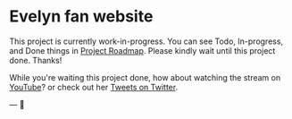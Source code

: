 # Evelyn fan website

This project is currently work-in-progress. You can see Todo, In-progress, and Done things in [Project Roadmap](https://github.com/gifaldyazkaa/evelyn/projects/1). Please kindly wait until this project done. Thanks!

While you're waiting this project done, how about watching the stream on [YouTube](https://www.youtube.com/c/HaiHaloEpel)? or check out her [Tweets on Twitter](https://twitter.com/EpelEvelyn).

― 💙
